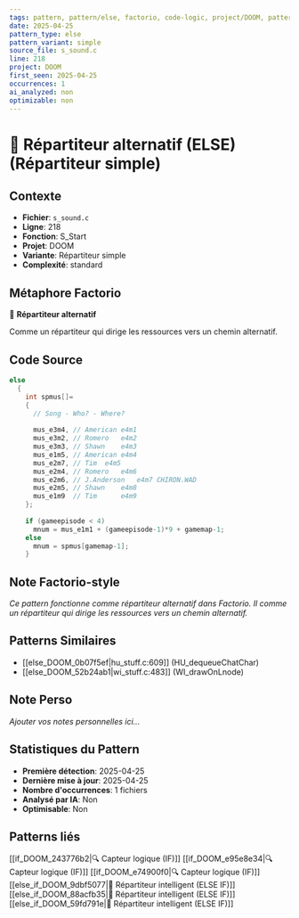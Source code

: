 ```yaml
---
tags: pattern, pattern/else, factorio, code-logic, project/DOOM, pattern/variant/simple
date: 2025-04-25
pattern_type: else
pattern_variant: simple
source_file: s_sound.c
line: 218
project: DOOM
first_seen: 2025-04-25
occurrences: 1
ai_analyzed: non
optimizable: non
---
```


# 🔀 Répartiteur alternatif (ELSE) (Répartiteur simple)

## Contexte
- **Fichier**: `s_sound.c`
- **Ligne**: 218
- **Fonction**: S_Start
- **Projet**: DOOM
- **Variante**: Répartiteur simple
- **Complexité**: standard

## Métaphore Factorio
🔀 **Répartiteur alternatif**

Comme un répartiteur qui dirige les ressources vers un chemin alternatif.

## Code Source
```c
else
  {
    int spmus[]=
    {
      // Song - Who? - Where?
      
      mus_e3m4,	// American	e4m1
      mus_e3m2,	// Romero	e4m2
      mus_e3m3,	// Shawn	e4m3
      mus_e1m5,	// American	e4m4
      mus_e2m7,	// Tim 	e4m5
      mus_e2m4,	// Romero	e4m6
      mus_e2m6,	// J.Anderson	e4m7 CHIRON.WAD
      mus_e2m5,	// Shawn	e4m8
      mus_e1m9	// Tim		e4m9
    };
    
    if (gameepisode < 4)
      mnum = mus_e1m1 + (gameepisode-1)*9 + gamemap-1;
    else
      mnum = spmus[gamemap-1];
    }
```

## Note Factorio-style
*Ce pattern fonctionne comme répartiteur alternatif dans Factorio. Il comme un répartiteur qui dirige les ressources vers un chemin alternatif.*

## Patterns Similaires
- [[else_DOOM_0b07f5ef|hu_stuff.c:609]] (HU_dequeueChatChar)
- [[else_DOOM_52b24ab1|wi_stuff.c:483]] (WI_drawOnLnode)

## Note Perso
*Ajouter vos notes personnelles ici...*

## Statistiques du Pattern
- **Première détection**: 2025-04-25
- **Dernière mise à jour**: 2025-04-25
- **Nombre d'occurrences**: 1 fichiers
- **Analysé par IA**: Non
- **Optimisable**: Non

## Patterns liés
[[if_DOOM_243776b2|🔍 Capteur logique (IF)]]
[[if_DOOM_e95e8e34|🔍 Capteur logique (IF)]]
[[if_DOOM_e74900f0|🔍 Capteur logique (IF)]]
[[else_if_DOOM_9dbf5077|🔄 Répartiteur intelligent (ELSE IF)]]
[[else_if_DOOM_88acfb35|🔄 Répartiteur intelligent (ELSE IF)]]
[[else_if_DOOM_59fd791e|🔄 Répartiteur intelligent (ELSE IF)]]
